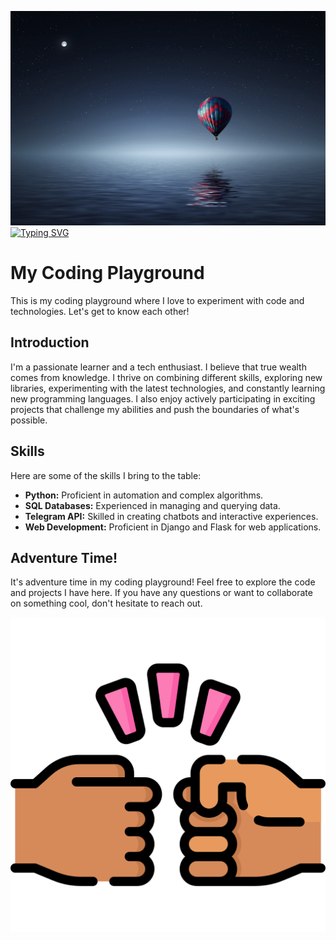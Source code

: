 ![background_img](img/pexels-bess-hamiti-36487.jpg)
<a href="https://git.io/typing-svg"><img src="https://readme-typing-svg.herokuapp.com?font=Fira+Code&weight=900&size=30&pause=1000&color=0EF723&width=435&lines=Hi%2C+I%60m+Daniel+%3D)" alt="Typing SVG" /></a>
# My Coding Playground
This is my coding playground where I love to experiment with code and technologies. Let's get to know each other!

## Introduction

I'm a passionate learner and a tech enthusiast. I believe that true wealth comes from knowledge. I thrive on combining different skills, exploring new libraries, experimenting with the latest technologies, and constantly learning new programming languages. I also enjoy actively participating in exciting projects that challenge my abilities and push the boundaries of what's possible.

## Skills

Here are some of the skills I bring to the table:

- **Python:** Proficient in automation and complex algorithms.
- **SQL Databases:** Experienced in managing and querying data.
- **Telegram API:** Skilled in creating chatbots and interactive experiences.
- **Web Development:** Proficient in Django and Flask for web applications.

## Adventure Time!

It's adventure time in my coding playground! Feel free to explore the code and projects I have here. If you have any questions or want to collaborate on something cool, don't hesitate to reach out.

![Fist Bump](img/fist-bump.png)
